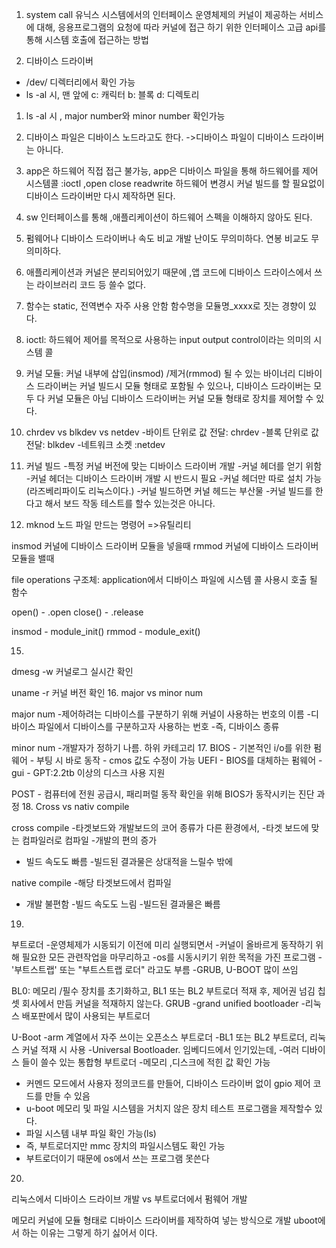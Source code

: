 1. system call
유닉스 시스템에서의 인터페이스
운영체제의 커널이 제공하는 서비스에 대해, 응용프로그램의 요청에 따라 커널에 접근
하기 위한 인터페이스
고급 api를 통해 시스템 호출에 접근하는 방법

2. 디바이스 드라이버
 - /dev/ 디렉터리에서 확인 가능
 - ls -al 시, 맨 앞에
  	c: 캐릭터
		b: 블록
		d: 디렉토리

1. ls -al 시 , major number와 minor number 확인가능
2. 디바이스 파일은 디바이스 노드라고도 한다.
	->디바이스 파일이 디바이스 드라이버는 아니다.
3. app은 하드웨어 직접 접근 불가능, app은 디바이스 파일을 통해 하드웨어를 제어
 시스템콜 :ioctl ,open close readwrite
하드웨어 변경시 커널 빌드를 할 필요없이 디바이스 드라이버만 다시 제작하면 된다.
1. sw 인터페이스를 통해 ,애플리케이션이 하드웨어 스펙을 이해하지 않아도 된다.
2. 펌웨어나 디바이스 드라이버나 속도 비교 개발 난이도 무의미하다. 연봉 비교도 무의미하다.
3. 애플리케이션과 커널은 분리되어있기 때문에 ,앱 코드에 디바이스 드라이스에서 쓰는 
라이브러리 코드 등 쓸수 없다. 
1. 함수는 static, 전역변수 자주 사용 안함
함수명을 모듈명_xxxx로 짓는 경향이 있다.
1.  ioctl: 하드웨어 제어를 목적으로 사용하는 input output control이라는 의미의 시스템 콜
2.  커널 모듈:
	커널 내부에 삽입(insmod) /제거(rmmod) 될 수 있는 바이너리
	디바이스 드라이버는 커널 빌드시 모듈 형태로 포함될 수 있으나,
	디바이스 드라이버는 모두 다 커널 모듈은 아님
	디바이스 드라이버는 커널 모듈 형태로 장치를 제어할 수 있다.

3.  chrdev vs blkdev vs netdev
-바이트 단위로 값 전달: chrdev
-블록 단위로 값 전달: blkdev
-네트워크 소켓 :netdev

1.  커널 빌드
	-특정 커널 버전에 맞는 디바이스 드라이버 개발
	-커널 헤더를 얻기 위함
	-커널 헤더는 디바이스 드라이버 개발 시 반드시 필요
	-커널 헤더만 따로 설치 가능(라즈베리파이도 리눅스이다.)
	-커널 빌드하면 커널 헤드는 부산물
	-커널 빌드를 한다고 해서 보드 작동 테스트를 할수 있는것은 아니다.

2.  mknod
	노드 파일 만드는 명령어 =>유틸리티

 insmod 커널에 디바이스 드라이버 모듈을 넣을때 
 rmmod 커널에 디바이스 드라이버 모듈을 밸때 

file operations 구조체: application에서 디바이스 파일에 시스템 콜 사용시 호출 될 함수

open() - .open
close() - .release

insmod - module_init()
rmmod - module_exit()

15. 
dmesg -w
커널로그 실시간 확인

uname -r
커널 버전 확인
16. 
major vs minor num

major num
	-제어하려는 디바이스를 구분하기 위해 커널이 사용하는 번호의 이름
	-디바이스 파일에서 디바이스를 구분하고자 사용하는 번호
	-즉, 디바이스 종류

minor num
	-개발자가 정하기 나름. 하위 카테고리
17. 
BIOS
    - 기본적인 i/o를 위한 펌웨어
    - 부팅 시 바로 동작
    - cmos 값도 수정이 가능
UEFI
    - BIOS를 대체하는 펌웨어
    - gui
    - GPT:2.2tb 이상의 디스크 사용 지원

POST
    - 컴퓨터에 전원 공급시, 패리퍼럴 동작 확인을 위해 BIOS가 동작시키는 진단 과정
18. 
Cross vs nativ compile

cross compile
-타겟보드와 개발보드의 코어 종류가 다른 환경에서,
-타겟 보드에 맞는 컴파일러로 컴파일
-개발의 편의 증가
- 빌드 속도도 빠름
-빌드된 결과물은 상대적을 느릴수 밖에

native compile
-해당 타겟보드에서 컴파일
- 개발 불편함
-빌드 속도도 느림
-빌드된 결과물은 빠름
19. 
부트로더
 -운영체제가 시동되기 이전에 미리 실행되면서
 -커널이 올바르게 동작하기 위해 필요한 모든 관련작업을 마무리하고
 -os를 시동시키기 위한 목적을 가진 프로그램
 -'부트스트랩' 또는 "부트스트랩 로더" 라고도 부름
 -GRUB, U-BOOT 많이 쓰임

BL0: 메모리 /필수 장치를 초기화하고, BL1 또는 BL2 부트로더 적재 후, 제어권 넘김
 칩셋 회사에서 만듬
 커널을 적재하지 않는다.
GRUB
-grand unified bootloader
-리눅스 배포판에서 많이 사용되는 부트로더

U-Boot 
-arm 계열에서 자주 쓰이는 오픈소스 부트로더
-BL1 또는 BL2 부트로더, 리눅스 커널 적재 시 사용
-Universal Bootloader. 임베디드에서 인기있는데,
-여러 디바이스 들이 쓸수 있는 통합형 부트로더
-메모리 ,디스크에 적힌 값 확인 가능
- 커멘드 모드에서 사용자 정의코드를 만들어, 디바이스 드라이버 없이 gpio 제어 코드를 만들 수 있음
- u-boot 메모리 및 파일 시스템을 거치지 않은 장치 테스트 프로그램을 제작할수 있다.
- 파일 시스템 내부 파일 확인 가능(ls)
- 즉, 부트로더지만 mmc 장치의 파일시스템도 확인 가능
- 부트로더이기 때문에 os에서 쓰는 프로그램 못쓴다

20. 
리눅스에서 디바이스 드라이브 개발 vs 부트로더에서 펌웨어 개발

메모리
커널에 모듈 형태로 디바이스 드라이버를 제작하여 넣는 방식으로 개발
uboot에서 하는 이유는 그렇게 하기 싫어서 이다.


